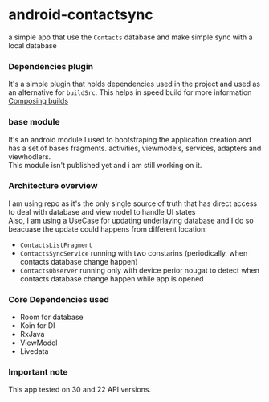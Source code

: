 # android-contactsync

a simple app that use the `Contacts` database and make simple sync with a local database

### Dependencies plugin 
It's a simple plugin that holds dependencies used in the project and used as an alternative for `buildSrc`. This helps in speed build for more information [Composing builds
](https://docs.gradle.org/current/userguide/composite_builds.html)

### base module 
It's an android module I used to bootstraping the application creation and has a set of bases fragments. activities, viewmodels, services, adapters and viewhodlers.
<br/> This module isn't published yet and i am still working on it. 

### Architecture overview 
I am using repo as it's the only single source of truth that has direct access to deal with database and viewmodel to handle UI states <br/> 
Also, I am using a UseCase for updating underlaying database and I do so beacuase the update could happens from different location:

- `ContactsListFragment`
- `ContactsSyncService` running with two constarins (periodically, when contacts database change happen)
- `ContactsObserver` running only with device perior nougat to detect when contacts database change happen while app is opened 

### Core Dependencies used 
- Room for database
- Koin for DI 
- RxJava
- ViewModel
- Livedata 

 ### Important note
 This app tested on 30 and 22 API versions. 
 
